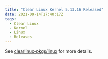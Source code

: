 ```yaml
---
title: "Clear Linux Kernel 5.13.16 Released"
date: 2021-09-14T17:40:17Z
tags:
  - Clear Linux
  - Kernel
  - Linux
  - Releases
---
```

See [clearlinux-pkgs/linux][linux] for more details.

[linux]: https://github.com/clearlinux-pkgs/linux
